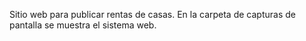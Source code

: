 Sitio web para publicar rentas de casas. En la carpeta de capturas de pantalla se muestra el sistema web.
